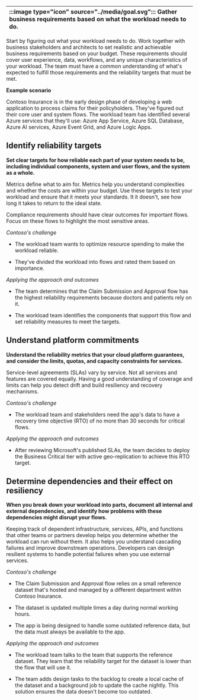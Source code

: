 | :::image type="icon" source="../media/goal.svg"::: Gather business requirements based on what the workload needs to do. |
| :----------------------------------------------------------------------------------------------------------------------------------------- |

Start by figuring out what your workload needs to do. Work together with business stakeholders and architects to set realistic and achievable business requirements based on your budget. These requirements should cover user experience, data, workflows, and any unique characteristics of your workload. The team must have a common understanding of what's expected to fulfill those requirements and the reliability targets that must be met.

**Example scenario**

Contoso Insurance is in the early design phase of developing a web application to process claims for their policyholders. They've figured out their core user and system flows. The workload team has identified several Azure services that they'll use: Azure App Service, Azure SQL Database, Azure AI services, Azure Event Grid, and Azure Logic Apps.

## Identify reliability targets

**Set clear targets for how reliable each part of your system needs to be, including individual components, system and user flows, and the system as a whole.**

Metrics define what to aim for. Metrics help you understand complexities and whether the costs are within your budget. Use these targets to test your workload and ensure that it meets your standards. It it doesn't, see how long it takes to return to the ideal state.

Compliance requirements should have clear outcomes for important flows. Focus on these flows to highlight the most sensitive areas.

*Contoso's challenge*

- The workload team wants to optimize resource spending to make the workload reliable.

- They've divided the workload into flows and rated them based on importance.

*Applying the approach and outcomes*

- The team determines that the Claim Submission and Approval flow has the highest reliability requirements because doctors and patients rely on it.

- The workload team identifies the components that support this flow and set reliability measures to meet the targets.

## Understand platform commitments

**Understand the reliability metrics that your cloud platform guarantees, and consider the limits, quotas, and capacity constraints for services.**

Service-level agreements (SLAs) vary by service. Not all services and features are covered equally. Having a good understanding of coverage and limits can help you detect drift and build resiliency and recovery mechanisms.

*Contoso's challenge*

- The workload team and stakeholders need the app's data to have a recovery time objective (RTO) of no more than 30 seconds for critical flows.

*Applying the approach and outcomes*

- After reviewing Microsoft's published SLAs, the team decides to deploy the Business Critical tier with active geo-replication to achieve this RTO target.

## Determine dependencies and their effect on resiliency

**When you break down your workload into parts, document all internal and external dependencies, and identify how problems with these dependencies might disrupt your flows.**

Keeping track of dependent infrastructure, services, APIs, and functions that other teams or partners develop helps you determine whether the workload can run without them. It also helps you understand cascading failures and improve downstream operations. Developers can design resilient systems to handle potential failures when you use external services.

*Contoso's challenge*

- The Claim Submission and Approval flow relies on a small reference dataset that's hosted and managed by a different department within Contoso Insurance.

- The dataset is updated multiple times a day during normal working hours.
- The app is being designed to handle some outdated reference data, but the data must always be available to the app.

*Applying the approach and outcomes*

- The workload team talks to the team that supports the reference dataset. They learn that the reliability target for the dataset is lower than the flow that will use it.

- The team adds design tasks to the backlog to create a local cache of the dataset and a background job to update the cache nightly. This solution ensures the data doesn't become too outdated.
